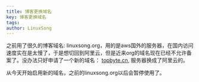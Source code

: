 ```yaml
---
title: 博客更换域名
key: 博客更换域名
tags: 
author: LinuxSong
---
```


之前用了很久的博客域名: linuxsong.org，用的是aws国外的服务器，在国内访问速度实在是太慢了，于是想切回到阿里云，但是近来org的域名现在已经不允许备案了。没办法只好申请了一个新的域名： [topbyte.cn](https://topbyte.cn), 服务器换成了阿里云的。

从今天开始启用新的域名，之前的linuxsong.org以后会暂停使用了。
